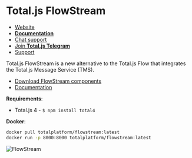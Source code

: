 # Total.js FlowStream

- [Website](https://www.totaljs.com/flowstream/)
- [__Documentation__](https://docs.totaljs.com/total4/5aed1001bj51c/)
- [Chat support](https://platform.totaljs.com/?open=messenger)
- [Join __Total.js Telegram__](https://t.me/totalplatform)
- [Support](https://www.totaljs.com/support/)

Total.js FlowStream is a new alternative to the Total.js Flow that integrates the Total.js Message Service (TMS).

- [Download FlowStream components](https://github.com/totaljs/flowstreamcomponents)
- [Documentation](https://docs.totaljs.com/)

__Requirements__:

- Total.js 4 - `$ npm install total4`

__Docker__:

```bash
docker pull totalplatform/flowstream:latest
docker run -p 8000:8000 totalplatform/flowstream:latest
````

![FlowStream](https://cdn.totaljs.com/images/flowstream.png)